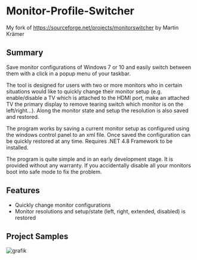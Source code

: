 # Monitor-Profile-Switcher
My fork of https://sourceforge.net/projects/monitorswitcher by Martin Krämer

## Summary

Save monitor configurations of Windows 7 or 10 and easily switch 
between them with a click in a popup menu of your taskbar.

The tool is designed for users with two or more monitors who in certain
situations would like to quickly change their monitor setup (e.g. enable/disable 
a TV which is attached to the HDMI port, make an attached TV the primary 
display to remove tearing switch which monitor is on the left/right...). 
Along the monitor state and setup the resolution is also saved and restored.

The program works by saving a current monitor setup as configured using the 
windows control panel to an xml file. Once saved the configuration can be 
quickly restored at any time. Requires .NET 4.8 Framework to be installed.

The program is quite simple and in an early development stage. It is provided 
without any warranty. If you accidentally disable all your monitors boot into 
safe mode to fix the problem.

## Features

- Quickly change monitor configurations
- Monitor resolutions and setup/state (left, right, extended, disabled) is restored

## Project Samples

![grafik](https://user-images.githubusercontent.com/11333169/216762313-73887ab8-bd3b-488c-a031-8d6ff14c291c.png)
